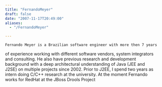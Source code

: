 ```yaml
---
title: "FernandoMeyer"
draft: false
date: "2007-11-17T20:49:00"
aliases:
  - "/FernandoMeyer"

---
```

    Fernando Meyer is a Brazilian software engineer with more then 7 years
of experience working with different software vendors, system
integrators and consulting. He also have previous research and
development background with a deep architectural understanding of Java
(JEE and J2SE) on multiple projects since 2002. Prior to J2EE, I spend
two years as intern doing C/C++ research at the university. At the
moment Fernando works for RedHat at the JBoss Drools Project
